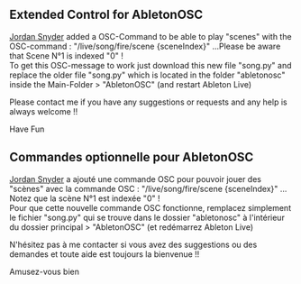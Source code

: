 ## Extended Control for AbletonOSC
[Jordan Snyder](https://github.com/jordansnyder) added a OSC-Command to be able to play "scenes" with the OSC-command : "/live/song/fire/scene {sceneIndex}" ...Please be aware that Scene N°1 is indexed "0" !      
To get this OSC-message to work just download this new file "song.py" and replace the older file "song.py" which is located in the folder "abletonosc" inside the Main-Folder > "AbletonOSC" (and restart Ableton Live)   

Please contact me if you have any suggestions or requests and any help is always welcome !!

Have Fun

## Commandes optionnelle pour AbletonOSC
[Jordan Snyder](https://github.com/jordansnyder) a ajouté une commande OSC pour pouvoir jouer des "scènes" avec la commande OSC : "/live/song/fire/scene {sceneIndex}" ...  Notez que la scène N°1 est indexée "0" !    
Pour que cette nouvelle commande OSC fonctionne, remplacez simplement le fichier "song.py" qui se trouve dans le dossier "abletonosc" à l'intérieur du dossier principal > "AbletonOSC" (et redémarrez Ableton Live)

N'hésitez pas à me contacter si vous avez des suggestions ou des demandes et toute aide est toujours la bienvenue !!

Amusez-vous bien
